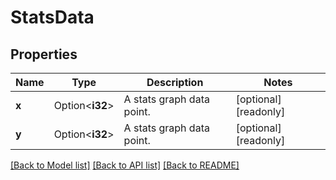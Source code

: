 # StatsData

## Properties

Name | Type | Description | Notes
------------ | ------------- | ------------- | -------------
**x** | Option<**i32**> | A stats graph data point.  | [optional][readonly]
**y** | Option<**i32**> | A stats graph data point.  | [optional][readonly]

[[Back to Model list]](../README.md#documentation-for-models) [[Back to API list]](../README.md#documentation-for-api-endpoints) [[Back to README]](../README.md)


